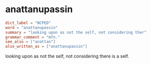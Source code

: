 # anattanupassin

``` toml
dict_label = "NCPED"
word = "anattanupassin"
summary = "looking upon as not the self, not considering ther"
grammar_comment = "mfn."
see_also = ["anattan"]
also_written_as = ["anattanupassin"]
```

looking upon as not the self, not considering there is a self.

